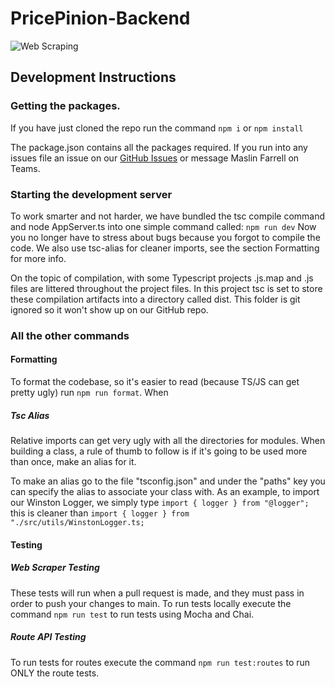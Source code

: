 # PricePinion-Backend

![Web Scraping](https://github.com/PricePinion/Webscraper/actions/workflows/unit_tests.yml/badge.svg)

## Development Instructions

### Getting the packages.

If you have just cloned the repo run the command `npm i` or `npm install`

The package.json contains all the packages required. If you run into any issues file an issue on our [GitHub Issues](https://github.com/PricePinion/PricePinion-Backend/issues) or message Maslin Farrell on Teams.  

### Starting the development server

To work smarter and not harder, we have bundled the tsc compile command and node AppServer.ts into one simple command called: `npm run dev`
Now you no longer have to stress about bugs because you forgot to compile the code. 
We also use tsc-alias for cleaner imports, see the section Formatting for more info.

On the topic of compilation, with some Typescript projects .js.map and .js files are littered throughout the project files. In this project tsc is set to store
these compilation artifacts into a directory called dist.  This folder is git ignored so it won't show up on our GitHub repo.

### All the other commands

  

#### Formatting  

To format the codebase, so it's easier to read (because TS/JS can get pretty ugly) run `npm run format`. When 

##### Tsc Alias
Relative imports can get very ugly with all the directories for modules. When building a class, a rule of thumb to follow is if it's going to be used more than once, make an alias for it.

To make an alias go to the file "tsconfig.json" and under the "paths" key you can specify the alias to associate your class with.
As an example, to import our Winston Logger, we simply type `import { logger } from "@logger";`
this is cleaner than `import { logger } from "./src/utils/WinstonLogger.ts;`

#### Testing

##### Web Scraper Testing
These tests will run when a pull request is made, and they must pass in order to push your changes to main.
To run tests locally execute the command `npm run test` to run tests using Mocha and Chai.
##### Route API Testing
To run tests for routes execute the command `npm run test:routes` to run ONLY the route tests.

